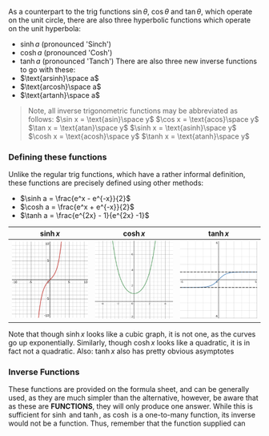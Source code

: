 As a counterpart to the trig functions $\sin\theta$, $\cos\theta$ and $\tan\theta$, which operate on the unit circle, there are also three hyperbolic functions which operate on the unit hyperbola:
- $\sinh a$ (pronounced 'Sinch')
- $\cosh a$ (pronounced 'Cosh')
- $\tanh a$ (pronounced 'Tanch')
There are also three new inverse functions to go with these:
- $\text{arsinh}\space a$
- $\text{arcosh}\space a$
- $\text{artanh}\space a$
> Note, all inverse trigonometric functions may be abbreviated as follows:
> $\sin x = \text{asin}\space y$
> $\cos x = \text{acos}\space y$
> $\tan x = \text{atan}\space y$
> $\sinh x = \text{asinh}\space y$
> $\cosh x = \text{acosh}\space y$
> $\tanh x = \text{atanh}\space y$

### Defining these functions
Unlike the regular trig functions, which have a rather informal definition, these functions are precisely defined using other methods:
- $\sinh a = \frac{e^x - e^{-x}}{2}$
- $\cosh a = \frac{e^x + e^{-x}}{2}$
- $\tanh a = \frac{e^{2x} - 1}{e^{2x} -1}$

| $\sinh x$                           | $\cosh x$                           | $\tanh x$                           |
| ----------------------------------- | ----------------------------------- | ----------------------------------- |
| ![sinh\|200](Maths/Images/sinh.svg) | ![cosh\|200](Maths/Images/cosh.svg) | ![tanh\|200](Maths/Images/tanh.svg) |

Note that though $\sinh x$ looks like a cubic graph, it is not one, as the curves go up exponentially. Similarly, though $\cosh x$ looks like a quadratic, it is in fact not a quadratic. Also: $\tanh x$ also has pretty obvious asymptotes 

### Inverse Functions
These functions are provided on the formula sheet, and can be generally used, as they are much simpler than the alternative, however, be aware that as these are **FUNCTIONS**, they will only produce one answer. While this is sufficient for $\sinh$ and $\tanh$, as $\cosh$ is a one-to-many function, its inverse would not be a function. Thus, remember that the function supplied can 